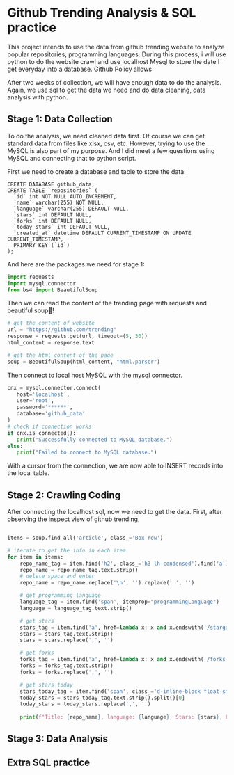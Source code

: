 # Github Trending Analysis & SQL practice
This project intends to use the data from github trending website to analyze popular repositories, programming languages. During this process, i will use python to do the website crawl and use localhost Mysql to store the date I get everyday into a database. 
Github Policy allows

After two weeks of collection, we will have enough data to do the analysis. Again, we use sql to get the data we need and do data cleaning, data analysis with python. 

## Stage 1: Data Collection
To do the analysis, we need cleaned data first. Of course we can get standard data from files like xlsx, csv, etc. However, trying to use the MySQL is also part of my purpose. And I did meet a few questions using MySQL and connecting that to python script.

First we need to create a database and table to store the data:
```Mysql
CREATE DATABASE github_data;
CREATE TABLE `repositories` (
  `id` int NOT NULL AUTO_INCREMENT,
  `name` varchar(255) NOT NULL,
  `language` varchar(255) DEFAULT NULL,
  `stars` int DEFAULT NULL,
  `forks` int DEFAULT NULL,
  `today_stars` int DEFAULT NULL,
  `created_at` datetime DEFAULT CURRENT_TIMESTAMP ON UPDATE CURRENT_TIMESTAMP,
  PRIMARY KEY (`id`)
);
```

And here are the packages we need for stage 1: 
 ``` python 
import requests
import mysql.connector
from bs4 import BeautifulSoup
```

Then we can read the content of the trending page with requests and beautiful soup🍲!
 ``` python 
# get the content of website
url = "https://github.com/trending"
response = requests.get(url, timeout=(5, 30))
html_content = response.text

# get the html content of the page
soup = BeautifulSoup(html_content, "html.parser")
```

Then connect to local host MySQL with the mysql connector.
 ``` python 
cnx = mysql.connector.connect(
    host='localhost',
    user='root',
    password='******',
    database='github_data'
)
# check if connection works
if cnx.is_connected():
    print("Successfully connected to MySQL database.")
else:
    print("Failed to connect to MySQL database.")
```
With a cursor from the connection, we are now able to INSERT records into the local table.

## Stage 2: Crawling Coding

After connecting the localhost sql, now we need to get the data. First, after observing the inspect view of github trending, 
```python

items = soup.find_all('article', class_='Box-row')

# iterate to get the info in each item
for item in items:
    repo_name_tag = item.find('h2', class_='h3 lh-condensed').find('a')
    repo_name = repo_name_tag.text.strip()
    # delete space and enter
    repo_name = repo_name.replace('\n', '').replace(' ', '')

    # get programming language
    language_tag = item.find('span', itemprop="programmingLanguage")
    language = language_tag.text.strip()

    # get stars
    stars_tag = item.find('a', href=lambda x: x and x.endswith('/stargazers'))
    stars = stars_tag.text.strip()
    stars = stars.replace(',', '')

    # get forks
    forks_tag = item.find('a', href=lambda x: x and x.endswith('/forks'))
    forks = forks_tag.text.strip()
    forks = forks.replace(',', '')

    # get stars today
    stars_today_tag = item.find('span', class_='d-inline-block float-sm-right')
    today_stars = stars_today_tag.text.strip().split()[0]
    today_stars = today_stars.replace(',', '')
    
    print(f"Title: {repo_name}, language: {language}, Stars: {stars}, Forks: {forks}, Stars Today: {today_stars}")

```

## Stage 3: Data Analysis

## Extra SQL practice


